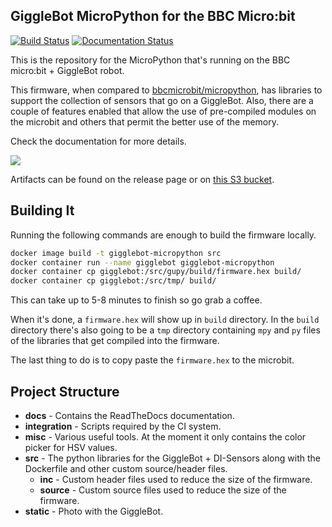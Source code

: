 ## GiggleBot MicroPython for the BBC Micro:bit 
[![Build Status](https://travis-ci.org/DexterInd/micropython-gigglebot.svg?branch=master)](https://travis-ci.org/DexterInd/micropython-gigglebot) [![Documentation Status](https://readthedocs.org/projects/gigglebot/badge/?version=stable)](https://gigglebot.readthedocs.io/en/stable/?badge=stable)

This is the repository for the MicroPython that's running on the BBC micro:bit + GiggleBot robot.

This firmware, when compared to [bbcmicrobit/micropython](https://github.com/bbcmicrobit/micropython), has libraries to support the collection of sensors that go on a GiggleBot. Also, there are a couple of features enabled that allow the use of pre-compiled modules on the microbit and others that permit the better use of the memory.

Check the documentation for more details.

![](docs/source/_static/images/GiggleBot-Line_Follower_900x.png)

Artifacts can be found on the release page or on [this S3 bucket](https://dexind.s3.amazonaws.com/index.html#micropython-gigglebot/firmware/).

## Building It

Running the following commands are enough to build the firmware locally.
```bash
docker image build -t gigglebot-micropython src
docker container run --name gigglebot gigglebot-micropython
docker container cp gigglebot:/src/gupy/build/firmware.hex build/
docker container cp gigglebot:/src/tmp/ build/
```

This can take up to 5-8 minutes to finish so go grab a coffee. 

When it's done, a `firmware.hex` will show up in `build` directory. In the `build` directory there's also going to be a `tmp` directory containing `mpy` and `py` files of the libraries that get compiled into the firmware.

The last thing to do is to copy paste the `firmware.hex` to the microbit. 

## Project Structure

* **docs** - Contains the ReadTheDocs documentation.
* **integration** - Scripts required by the CI system.
* **misc** - Various useful tools. At the moment it only contains the color picker for HSV values.
* **src** - The python libraries for the GiggleBot + DI-Sensors along with the Dockerfile and other custom source/header files.
    * **inc** - Custom header files used to reduce the size of the firmware.
    * **source** - Custom source files used to reduce the size of the firmware.
* **static** - Photo with the GiggleBot.